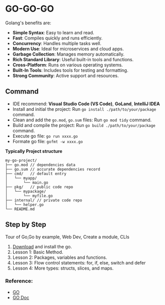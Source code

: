# GO-GO-GO

Golang's benefits are:

- **Simple Syntax**: Easy to learn and read.
- **Fast**: Compiles quickly and runs efficiently.
- **Concurrency**: Handles multiple tasks well.
- **Modern Use**: Ideal for microservices and cloud apps.
- **Garbage Collection**: Manages memory automatically.
- **Rich Standard Library**: Useful built-in tools and functions.
- **Cross-Platform**: Runs on various operating systems.
- **Built-In Tools**: Includes tools for testing and formatting.
- **Strong Community**: Active support and resources.

## Command

- IDE recommend: **Visual Studio Code (VS Code)**, **GoLand**, **IntelliJ IDEA**
- Install and initial the project: Run `go install ./path/to/your/package` command.
- Clean and add the `go.mod`, `go.sum` files: Run `go mod tidy` command.
- Build and compile the project: Run `go build ./path/to/your/package` command.
- Execute go file: `go run xxxx.go`
- Formate go file: `gofmt -w xxxx.go`

**Typically Project structure**

```text
my-go-project/
├── go.mod // dependencies data
├── go.sum // accurate dependencies record
├── cmd/   // default entry
│   └── myapp/
│       └── main.go
├── pkg/   // public code repo
│   └── mypackage/
│       └── myfile.go
├── internal/ // private code repo
│   └── helper.go
└── README.md
```

## Step by Step

Tour of Go,Go by example, Web Dev, Create a module, CLIs

1. [Download](https://go.dev/dl/) and install the go.
2. Lesson 1: Basic Method.
3. Lesson 2: Packages, variables and functions.
4. Lesson 3: Flow control statements: for, if, else, switch and defer
5. Lesson 4: More types: structs, slices, and maps.

### Reference:

- [GO](https://go.dev/)
- [GO Doc](https://go.dev/doc/)

